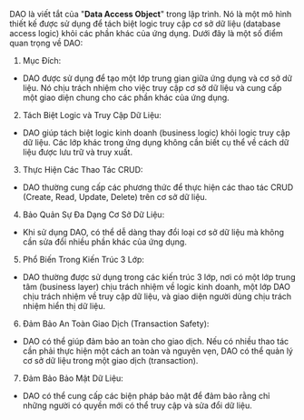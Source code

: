 DAO là viết tắt của "**Data Access Object**" trong lập trình. Nó là một mô hình
thiết kế được sử dụng để tách biệt logic truy cập cơ sở dữ liệu 
(database access logic) khỏi các phần khác của ứng dụng. 
Dưới đây là một số điểm quan trọng về DAO:

1. Mục Đích:
+ DAO được sử dụng để tạo một lớp trung gian giữa ứng dụng và cơ sở dữ liệu. Nó chịu trách nhiệm cho việc truy cập cơ sở dữ liệu và cung cấp một giao diện chung cho các phần khác của ứng dụng.
2. Tách Biệt Logic và Truy Cập Dữ Liệu:
+ DAO giúp tách biệt logic kinh doanh (business logic) khỏi logic truy cập dữ liệu. Các lớp khác trong ứng dụng không cần biết cụ thể về cách dữ liệu được lưu trữ và truy xuất.
3. Thực Hiện Các Thao Tác CRUD:
+ DAO thường cung cấp các phương thức để thực hiện các thao tác CRUD (Create, Read, Update, Delete) trên cơ sở dữ liệu.
4. Bảo Quản Sự Đa Dạng Cơ Sở Dữ Liệu:
+ Khi sử dụng DAO, có thể dễ dàng thay đổi loại cơ sở dữ liệu mà không cần sửa đổi nhiều phần khác của ứng dụng.
5. Phổ Biến Trong Kiến Trúc 3 Lớp:
+ DAO thường được sử dụng trong các kiến trúc 3 lớp, nơi có một lớp trung tâm (business layer) chịu trách nhiệm về logic kinh doanh, một lớp DAO chịu trách nhiệm về truy cập dữ liệu, và giao diện người dùng chịu trách nhiệm hiển thị dữ liệu.
6. Đảm Bảo An Toàn Giao Dịch (Transaction Safety):
+ DAO có thể giúp đảm bảo an toàn cho giao dịch. Nếu có nhiều thao tác cần phải thực hiện một cách an toàn và nguyên vẹn, DAO có thể quản lý cơ sở dữ liệu trong một giao dịch (transaction).
7. Đảm Bảo Bảo Mật Dữ Liệu:
+ DAO có thể cung cấp các biện pháp bảo mật để đảm bảo rằng chỉ những người có quyền mới có thể truy cập và sửa đổi dữ liệu.